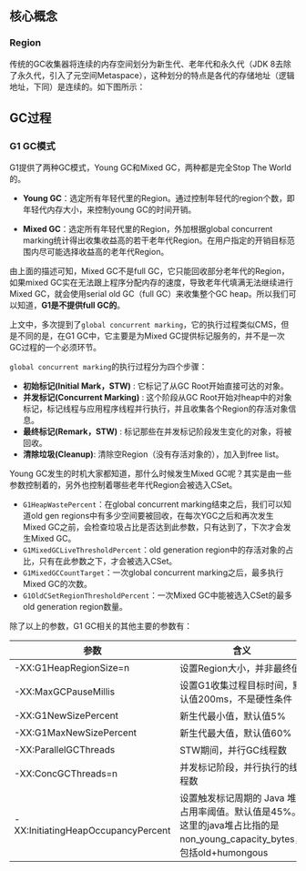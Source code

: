 ## 核心概念

### Region

传统的GC收集器将连续的内存空间划分为新生代、老年代和永久代（JDK 8去除了永久代，引入了元空间Metaspace），这种划分的特点是各代的存储地址（逻辑地址，下同）是连续的。如下图所示：





## GC过程

### G1 GC模式

G1提供了两种GC模式，Young GC和Mixed GC，两种都是完全Stop The World的。

- **Young GC**：选定所有年轻代里的Region。通过控制年轻代的region个数，即年轻代内存大小，来控制young GC的时间开销。

- **Mixed GC**：选定所有年轻代里的Region，外加根据global concurrent marking统计得出收集收益高的若干老年代Region。在用户指定的开销目标范围内尽可能选择收益高的老年代Region。

由上面的描述可知，Mixed GC不是full GC，它只能回收部分老年代的Region，如果mixed GC实在无法跟上程序分配内存的速度，导致老年代填满无法继续进行Mixed GC，就会使用serial old GC（full GC）来收集整个GC heap。所以我们可以知道，**G1是不提供full GC的**。



上文中，多次提到了`global concurrent marking`，它的执行过程类似CMS，但是不同的是，在G1 GC中，它主要是为Mixed GC提供标记服务的，并不是一次GC过程的一个必须环节。



`global concurrent marking`的执行过程分为四个步骤：

- **初始标记(Initial Mark，STW)** : 它标记了从GC Root开始直接可达的对象。
- **并发标记(Concurrent Marking)** : 这个阶段从GC Root开始对heap中的对象标记，标记线程与应用程序线程并行执行，并且收集各个Region的存活对象信息。
- **最终标记(Remark，STW)** : 标记那些在并发标记阶段发生变化的对象，将被回收。
- **清除垃圾(Cleanup)**: 清除空Region（没有存活对象的），加入到free list。



Young GC发生的时机大家都知道，那什么时候发生Mixed GC呢？其实是由一些参数控制着的，另外也控制着哪些老年代Region会被选入CSet。 

- `G1HeapWastePercent`：在global concurrent marking结束之后，我们可以知道old gen regions中有多少空间要被回收，在每次YGC之后和再次发生Mixed GC之前，会检查垃圾占比是否达到此参数，只有达到了，下次才会发生Mixed GC。 
- `G1MixedGCLiveThresholdPercent`：old generation region中的存活对象的占比，只有在此参数之下，才会被选入CSet。 
- `G1MixedGCCountTarget`：一次global concurrent marking之后，最多执行Mixed GC的次数。 
- `G1OldCSetRegionThresholdPercent`：一次Mixed GC中能被选入CSet的最多old generation region数量。

除了以上的参数，G1 GC相关的其他主要的参数有：

| 参数                               | 含义                                                         |
| ---------------------------------- | ------------------------------------------------------------ |
| -XX:G1HeapRegionSize=n             | 设置Region大小，并非最终值                                   |
| -XX:MaxGCPauseMillis               | 设置G1收集过程目标时间，默认值200ms，不是硬性条件            |
| -XX:G1NewSizePercent               | 新生代最小值，默认值5%                                       |
| -XX:G1MaxNewSizePercent            | 新生代最大值，默认值60%                                      |
| -XX:ParallelGCThreads              | STW期间，并行GC线程数                                        |
| -XX:ConcGCThreads=n                | 并发标记阶段，并行执行的线程数                               |
| -XX:InitiatingHeapOccupancyPercent | 设置触发标记周期的 Java 堆占用率阈值。默认值是45%。这里的java堆占比指的是non_young_capacity_bytes，包括old+humongous |

